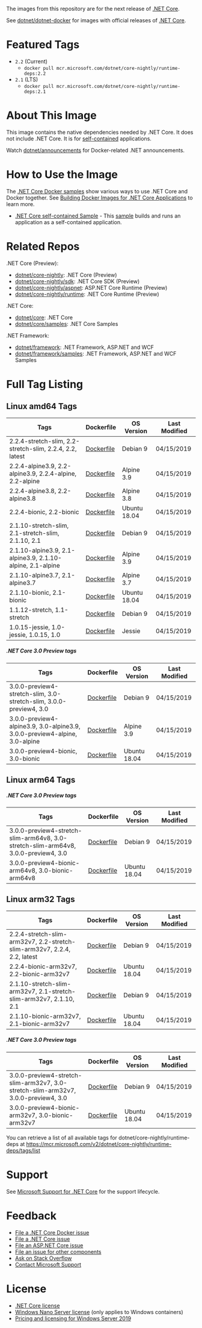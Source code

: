 The images from this repository are for the next release of [.NET Core](https://github.com/dotnet/core).

See [dotnet/dotnet-docker](https://hub.docker.com/r/microsoft/dotnet/) for images with official releases of [.NET Core](https://github.com/dotnet/core).

# Featured Tags

* `2.2` (Current)
  * `docker pull mcr.microsoft.com/dotnet/core-nightly/runtime-deps:2.2`
* `2.1` (LTS)
  * `docker pull mcr.microsoft.com/dotnet/core-nightly/runtime-deps:2.1`

# About This Image

This image contains the native dependencies needed by .NET Core. It does not include .NET Core. It is for [self-contained](https://docs.microsoft.com/dotnet/articles/core/deploying/index) applications.

Watch [dotnet/announcements](https://github.com/dotnet/announcements/labels/Docker) for Docker-related .NET announcements.

# How to Use the Image

The [.NET Core Docker samples](https://github.com/dotnet/dotnet-docker/blob/master/samples/README.md) show various ways to use .NET Core and Docker together. See [Building Docker Images for .NET Core Applications](https://docs.microsoft.com/dotnet/core/docker/building-net-docker-images) to learn more.

* [.NET Core self-contained Sample](https://github.com/dotnet/dotnet-docker/blob/master/samples/dotnetapp/dotnet-docker-selfcontained.md) - This [sample](https://github.com/dotnet/dotnet-docker/blob/master/samples/dotnetapp/Dockerfile.debian-x64-selfcontained) builds and runs an application as a self-contained application.

# Related Repos

.NET Core (Preview):

* [dotnet/core-nightly](https://hub.docker.com/_/microsoft-dotnet-core-nightly/): .NET Core (Preview)
* [dotnet/core-nightly/sdk](https://hub.docker.com/_/microsoft-dotnet-core-nightly-sdk/): .NET Core SDK (Preview)
* [dotnet/core-nightly/aspnet](https://hub.docker.com/_/microsoft-dotnet-core-nightly-aspnet/): ASP.NET Core Runtime (Preview)
* [dotnet/core-nightly/runtime](https://hub.docker.com/_/microsoft-dotnet-core-nightly-runtime/): .NET Core Runtime (Preview)

.NET Core:

* [dotnet/core](https://hub.docker.com/_/microsoft-dotnet-core/): .NET Core
* [dotnet/core/samples](https://hub.docker.com/_/microsoft-dotnet-core-samples/): .NET Core Samples

.NET Framework:

* [dotnet/framework](https://hub.docker.com/_/microsoft-dotnet-framework/): .NET Framework, ASP.NET and WCF
* [dotnet/framework/samples](https://hub.docker.com/_/microsoft-dotnet-framework-samples/): .NET Framework, ASP.NET and WCF Samples

# Full Tag Listing

## Linux amd64 Tags 
 Tags | Dockerfile | OS Version | Last Modified 
-----------| -------------| -------------| -------------
2.2.4-stretch-slim, 2.2-stretch-slim, 2.2.4, 2.2, latest | [Dockerfile](https://github.com/dotnet/dotnet-docker/blob/nightly/2.1/runtime-deps/stretch-slim/amd64/Dockerfile) | Debian 9 | 04/15/2019 
2.2.4-alpine3.9, 2.2-alpine3.9, 2.2.4-alpine, 2.2-alpine | [Dockerfile](https://github.com/dotnet/dotnet-docker/blob/nightly/2.1/runtime-deps/alpine3.9/amd64/Dockerfile) | Alpine 3.9 | 04/15/2019 
2.2.4-alpine3.8, 2.2-alpine3.8 | [Dockerfile](https://github.com/dotnet/dotnet-docker/blob/nightly/2.2/runtime-deps/alpine3.8/amd64/Dockerfile) | Alpine 3.8 | 04/15/2019 
2.2.4-bionic, 2.2-bionic | [Dockerfile](https://github.com/dotnet/dotnet-docker/blob/nightly/2.1/runtime-deps/bionic/amd64/Dockerfile) | Ubuntu 18.04 | 04/15/2019 
2.1.10-stretch-slim, 2.1-stretch-slim, 2.1.10, 2.1 | [Dockerfile](https://github.com/dotnet/dotnet-docker/blob/nightly/2.1/runtime-deps/stretch-slim/amd64/Dockerfile) | Debian 9 | 04/15/2019 
2.1.10-alpine3.9, 2.1-alpine3.9, 2.1.10-alpine, 2.1-alpine | [Dockerfile](https://github.com/dotnet/dotnet-docker/blob/nightly/2.1/runtime-deps/alpine3.9/amd64/Dockerfile) | Alpine 3.9 | 04/15/2019 
2.1.10-alpine3.7, 2.1-alpine3.7 | [Dockerfile](https://github.com/dotnet/dotnet-docker/blob/nightly/2.1/runtime-deps/alpine3.7/amd64/Dockerfile) | Alpine 3.7 | 04/15/2019 
2.1.10-bionic, 2.1-bionic | [Dockerfile](https://github.com/dotnet/dotnet-docker/blob/nightly/2.1/runtime-deps/bionic/amd64/Dockerfile) | Ubuntu 18.04 | 04/15/2019 
1.1.12-stretch, 1.1-stretch | [Dockerfile](https://github.com/dotnet/dotnet-docker/blob/nightly/1.1/runtime-deps/stretch/amd64/Dockerfile) | Debian 9 | 04/15/2019 
1.0.15-jessie, 1.0-jessie, 1.0.15, 1.0 | [Dockerfile](https://github.com/dotnet/dotnet-docker/blob/nightly/1.0/runtime-deps/jessie/amd64/Dockerfile) | Jessie | 04/15/2019 

##### .NET Core 3.0 Preview tags 
 Tags | Dockerfile | OS Version | Last Modified 
-----------| -------------| -------------| -------------
3.0.0-preview4-stretch-slim, 3.0-stretch-slim, 3.0.0-preview4, 3.0 |  [Dockerfile](https://github.com/dotnet/dotnet-docker/blob/nightly/3.0/runtime-deps/stretch-slim/amd64/Dockerfile) | Debian 9 |04/15/2019 
3.0.0-preview4-alpine3.9, 3.0-alpine3.9, 3.0.0-preview4-alpine, 3.0-alpine |  [Dockerfile](https://github.com/dotnet/dotnet-docker/blob/nightly/3.0/runtime-deps/alpine3.9/amd64/Dockerfile) | Alpine 3.9 |04/15/2019 
3.0.0-preview4-bionic, 3.0-bionic |  [Dockerfile](https://github.com/dotnet/dotnet-docker/blob/nightly/3.0/runtime-deps/bionic/amd64/Dockerfile) | Ubuntu 18.04 |04/15/2019 







## Linux arm64 Tags 
##### .NET Core 3.0 Preview tags 
 Tags | Dockerfile | OS Version | Last Modified 
-----------| -------------| -------------| -------------
3.0.0-preview4-stretch-slim-arm64v8, 3.0-stretch-slim-arm64v8, 3.0.0-preview4, 3.0 |  [Dockerfile](https://github.com/dotnet/dotnet-docker/blob/nightly/3.0/runtime-deps/stretch-slim/arm64v8/Dockerfile) | Debian 9 |04/15/2019 
3.0.0-preview4-bionic-arm64v8, 3.0-bionic-arm64v8 |  [Dockerfile](https://github.com/dotnet/dotnet-docker/blob/nightly/3.0/runtime-deps/bionic/arm64v8/Dockerfile) | Ubuntu 18.04 |04/15/2019 






## Linux arm32 Tags 
 Tags | Dockerfile | OS Version | Last Modified 
-----------| -------------| -------------| -------------
2.2.4-stretch-slim-arm32v7, 2.2-stretch-slim-arm32v7, 2.2.4, 2.2, latest | [Dockerfile](https://github.com/dotnet/dotnet-docker/blob/nightly/2.1/runtime-deps/stretch-slim/arm32v7/Dockerfile) | Debian 9 | 04/15/2019 
2.2.4-bionic-arm32v7, 2.2-bionic-arm32v7 | [Dockerfile](https://github.com/dotnet/dotnet-docker/blob/nightly/2.1/runtime-deps/bionic/arm32v7/Dockerfile) | Ubuntu 18.04 | 04/15/2019 
2.1.10-stretch-slim-arm32v7, 2.1-stretch-slim-arm32v7, 2.1.10, 2.1 | [Dockerfile](https://github.com/dotnet/dotnet-docker/blob/nightly/2.1/runtime-deps/stretch-slim/arm32v7/Dockerfile) | Debian 9 | 04/15/2019 
2.1.10-bionic-arm32v7, 2.1-bionic-arm32v7 | [Dockerfile](https://github.com/dotnet/dotnet-docker/blob/nightly/2.1/runtime-deps/bionic/arm32v7/Dockerfile) | Ubuntu 18.04 | 04/15/2019 

##### .NET Core 3.0 Preview tags 
 Tags | Dockerfile | OS Version | Last Modified 
-----------| -------------| -------------| -------------
3.0.0-preview4-stretch-slim-arm32v7, 3.0-stretch-slim-arm32v7, 3.0.0-preview4, 3.0 |  [Dockerfile](https://github.com/dotnet/dotnet-docker/blob/nightly/3.0/runtime-deps/stretch-slim/arm32v7/Dockerfile) | Debian 9 |04/15/2019 
3.0.0-preview4-bionic-arm32v7, 3.0-bionic-arm32v7 |  [Dockerfile](https://github.com/dotnet/dotnet-docker/blob/nightly/3.0/runtime-deps/bionic/arm32v7/Dockerfile) | Ubuntu 18.04 |04/15/2019 






You can retrieve a list of all available tags for dotnet/core-nightly/runtime-deps at https://mcr.microsoft.com/v2/dotnet/core-nightly/runtime-deps/tags/list

# Support

See [Microsoft Support for .NET Core](https://github.com/dotnet/core/blob/master/microsoft-support.md) for the support lifecycle.

# Feedback

* [File a .NET Core Docker issue](https://github.com/dotnet/dotnet-docker/issues)
* [File a .NET Core issue](https://github.com/dotnet/core/issues)
* [File an ASP.NET Core issue](https://github.com/aspnet/home/issues)
* [File an issue for other components](Documentation/core-repos.md)
* [Ask on Stack Overflow](https://stackoverflow.com/questions/tagged/.net-core)
* [Contact Microsoft Support](https://support.microsoft.com/contactus/)

# License

* [.NET Core license](https://github.com/dotnet/dotnet-docker/blob/master/LICENSE)
* [Windows Nano Server license](https://hub.docker.com/_/microsoft-windows-nanoserver/) (only applies to Windows containers)
* [Pricing and licensing for Windows Server 2019](https://www.microsoft.com/en-us/cloud-platform/windows-server-pricing)
